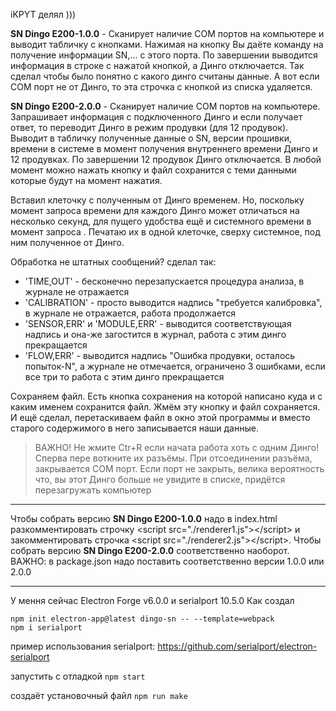 iKPYT делял )))

__SN Dingo E200-1.0.0__ - Сканирует наличие COM портов на компьютере и выводит табличку с кнопками. Нажимая на кнопку Вы даёте команду на получение информации SN,... с этого порта. По завершении выводится информация в строке с нажатой кнопкой, а Динго отключается. Так сделал чтобы было понятно с какого динго считаны данные. 
А вот если COM порт не от Динго, то эта строчка с кнопкой из списка удаляется.

__SN Dingo E200-2.0.0__ - Сканирует наличие COM портов на компьютере. Запрашивает информация с подключенного Динго и если получает ответ, то переводит Динго в режим продувки (для 12 продувок). Выводит в табличку полученные данные о SN, версии прошивки, времени в системе в момент получения внутреннего времени Динго и 12 продувках. 
По завершении 12 продувок Динго отключается. 
В любой момент можно нажать кнопку и файл сохранится с теми данными которые будут на момент нажатия.

Вставил клеточку с полученным от Динго временем.
Но, поскольку момент запроса времени для каждого Динго может отличаться на несколько секунд, для пущего удобства ещё и системного времени в момент запроса . Печатаю их в одной клеточке, сверху системное, под ним полученное от Динго. 


Обработка не штатных сообщений? сделал так:
- 'TIME,OUT' - бесконечно перезапускается процедура анализа, в журнале не отражается
- 'CALIBRATION' - просто выводится надпись "требуется калибровка", в журнале не отражается, работа продолжается
- 'SENSOR,ERR' и  'MODULE,ERR' - выводится соответствующая надпись и она-же загостится в журнал, работа с этим динго прекращается
- 'FLOW,ERR' - выводится надпись "Ошибка продувки, осталось попыток-N", а журнале не отмечается, ограничено 3 ошибками, если все три то работа с этим динго прекращается 


Сохраняем файл. 
Есть кнопка сохранения на которой написано куда и с каким именем сохранится файл.  Жмём эту кнопку и файл сохраняется.
И ещё сделал, перетаскиваем файл в окно этой программы и вместо старого содержимого в него записывается наши данные.

>ВАЖНО! Не жмите Ctr+R если начата работа хоть с одним Динго! Сперва пере воткните их разъёмы. При отсоединении разъёма, закрывается COM порт. Если порт не закрыть, велика вероятность что, вы этот Динго больше не увидите в списке, придётся перезагружать компьютер




---

Чтобы собрать версию __SN Dingo E200-1.0.0__ надо в index.html  разкомментировать строчку \<script src="./renderer1.js"\>\</script\> и закомментировать строчка \<script src="./renderer2.js"\>\</script\>. Чтобы собрать версию __SN Dingo E200-2.0.0__ соответственно наоборот.
ВАЖНО: в package.json надо поставить соответственно версии 1.0.0 или 2.0.0

---

У мення сейчас Electron Forge v6.0.0 и serialport 10.5.0
Как создал
```
npm init electron-app@latest dingo-sn -- --template=webpack
npm i serialport
```
пример использования serialport: https://github.com/serialport/electron-serialport

запустить с отладкой
`npm start`

 создаёт установочный файл
`npm run make` 